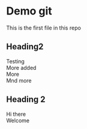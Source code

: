 # Demo git
This is the first file in this repo

## Heading2
Testing\
More added\
More\
Mnd more
## Heading 2
Hi there\
Welcome